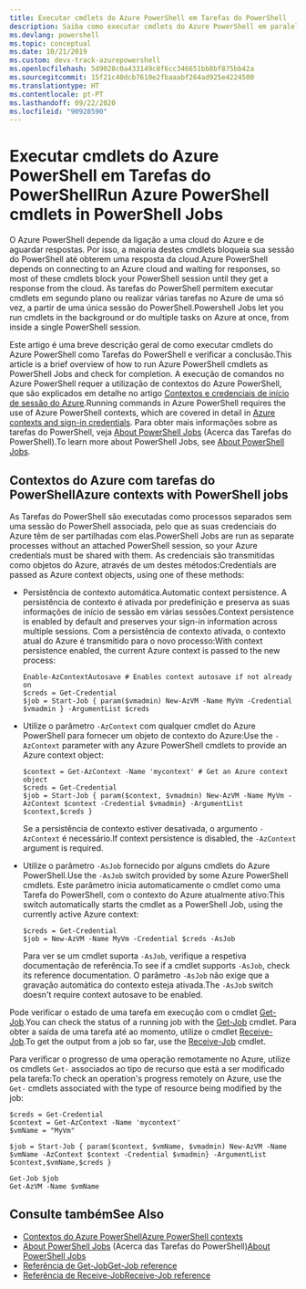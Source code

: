 ```yaml
---
title: Executar cmdlets do Azure PowerShell em Tarefas do PowerShell
description: Saiba como executar cmdlets do Azure PowerShell em paralelo ou como tarefas em segundo plano, com -AsJob e Start-Job.
ms.devlang: powershell
ms.topic: conceptual
ms.date: 10/21/2019
ms.custom: devx-track-azurepowershell
ms.openlocfilehash: 5d9028c0a433149c8f6cc346651bb8bf875bb42a
ms.sourcegitcommit: 15f21c40dcb7610e2fbaaabf264ad925e4224500
ms.translationtype: HT
ms.contentlocale: pt-PT
ms.lasthandoff: 09/22/2020
ms.locfileid: "90928590"
---
```

# <a name="run-azure-powershell-cmdlets-in-powershell-jobs"></a><span data-ttu-id="361ab-103">Executar cmdlets do Azure PowerShell em Tarefas do PowerShell</span><span class="sxs-lookup"><span data-stu-id="361ab-103">Run Azure PowerShell cmdlets in PowerShell Jobs</span></span>

<span data-ttu-id="361ab-104">O Azure PowerShell depende da ligação a uma cloud do Azure e de aguardar respostas. Por isso, a maioria destes cmdlets bloqueia sua sessão do PowerShell até obterem uma resposta da cloud.</span><span class="sxs-lookup"><span data-stu-id="361ab-104">Azure PowerShell depends on connecting to an Azure cloud and waiting for responses, so most of these cmdlets block your PowerShell session until they get a response from the cloud.</span></span>
<span data-ttu-id="361ab-105">As tarefas do PowerShell permitem executar cmdlets em segundo plano ou realizar várias tarefas no Azure de uma só vez, a partir de uma única sessão do PowerShell.</span><span class="sxs-lookup"><span data-stu-id="361ab-105">Powershell Jobs let you run cmdlets in the background or do multiple tasks on Azure at once, from inside a single PowerShell session.</span></span>

<span data-ttu-id="361ab-106">Este artigo é uma breve descrição geral de como executar cmdlets do Azure PowerShell como Tarefas do PowerShell e verificar a conclusão.</span><span class="sxs-lookup"><span data-stu-id="361ab-106">This article is a brief overview of how to run Azure PowerShell cmdlets as PowerShell Jobs and check for completion.</span></span> <span data-ttu-id="361ab-107">A execução de comandos no Azure PowerShell requer a utilização de contextos do Azure PowerShell, que são explicados em detalhe no artigo [Contextos e credenciais de início de sessão do Azure](context-persistence.md).</span><span class="sxs-lookup"><span data-stu-id="361ab-107">Running commands in Azure PowerShell requires the use of Azure PowerShell contexts, which are covered in detail in [Azure contexts and sign-in credentials](context-persistence.md).</span></span>
<span data-ttu-id="361ab-108">Para obter mais informações sobre as tarefas do PowerShell, veja [About PowerShell Jobs](/powershell/module/microsoft.powershell.core/about/about_jobs) (Acerca das Tarefas do PowerShell).</span><span class="sxs-lookup"><span data-stu-id="361ab-108">To learn more about PowerShell Jobs, see [About PowerShell Jobs](/powershell/module/microsoft.powershell.core/about/about_jobs).</span></span>

## <a name="azure-contexts-with-powershell-jobs"></a><span data-ttu-id="361ab-109">Contextos do Azure com tarefas do PowerShell</span><span class="sxs-lookup"><span data-stu-id="361ab-109">Azure contexts with PowerShell jobs</span></span>

<span data-ttu-id="361ab-110">As Tarefas do PowerShell são executadas como processos separados sem uma sessão do PowerShell associada, pelo que as suas credenciais do Azure têm de ser partilhadas com elas.</span><span class="sxs-lookup"><span data-stu-id="361ab-110">PowerShell Jobs are run as separate processes without an attached PowerShell session, so your Azure credentials must be shared with them.</span></span> <span data-ttu-id="361ab-111">As credenciais são transmitidas como objetos do Azure, através de um destes métodos:</span><span class="sxs-lookup"><span data-stu-id="361ab-111">Credentials are passed as Azure context objects, using one of these methods:</span></span>

* <span data-ttu-id="361ab-112">Persistência de contexto automática.</span><span class="sxs-lookup"><span data-stu-id="361ab-112">Automatic context persistence.</span></span> <span data-ttu-id="361ab-113">A persistência de contexto é ativada por predefinição e preserva as suas informações de início de sessão em várias sessões.</span><span class="sxs-lookup"><span data-stu-id="361ab-113">Context persistence is enabled by default and preserves your sign-in information across multiple sessions.</span></span> <span data-ttu-id="361ab-114">Com a persistência de contexto ativada, o contexto atual do Azure é transmitido para o novo processo:</span><span class="sxs-lookup"><span data-stu-id="361ab-114">With context persistence enabled, the current Azure context is passed to the new process:</span></span>

  ```azurepowershell-interactive
  Enable-AzContextAutosave # Enables context autosave if not already on
  $creds = Get-Credential
  $job = Start-Job { param($vmadmin) New-AzVM -Name MyVm -Credential $vmadmin } -ArgumentList $creds
  ```

* <span data-ttu-id="361ab-115">Utilize o parâmetro `-AzContext` com qualquer cmdlet do Azure PowerShell para fornecer um objeto de contexto do Azure:</span><span class="sxs-lookup"><span data-stu-id="361ab-115">Use the `-AzContext` parameter with any Azure PowerShell cmdlets to provide an Azure context object:</span></span>

  ```azurepowershell-interactive
  $context = Get-AzContext -Name 'mycontext' # Get an Azure context object
  $creds = Get-Credential
  $job = Start-Job { param($context, $vmadmin) New-AzVM -Name MyVm -AzContext $context -Credential $vmadmin} -ArgumentList $context,$creds }
  ```

  <span data-ttu-id="361ab-116">Se a persistência de contexto estiver desativada, o argumento `-AzContext` é necessário.</span><span class="sxs-lookup"><span data-stu-id="361ab-116">If context persistence is disabled, the `-AzContext` argument is required.</span></span>

* <span data-ttu-id="361ab-117">Utilize o parâmetro `-AsJob` fornecido por alguns cmdlets do Azure PowerShell.</span><span class="sxs-lookup"><span data-stu-id="361ab-117">Use the `-AsJob` switch provided by some Azure PowerShell cmdlets.</span></span> <span data-ttu-id="361ab-118">Este parâmetro inicia automaticamente o cmdlet como uma Tarefa do PowerShell, com o contexto do Azure atualmente ativo:</span><span class="sxs-lookup"><span data-stu-id="361ab-118">This switch automatically starts the cmdlet as a PowerShell Job, using the currently active Azure context:</span></span>

  ```azurepowershell-interactive
  $creds = Get-Credential
  $job = New-AzVM -Name MyVm -Credential $creds -AsJob
  ```

  <span data-ttu-id="361ab-119">Para ver se um cmdlet suporta `-AsJob`, verifique a respetiva documentação de referência.</span><span class="sxs-lookup"><span data-stu-id="361ab-119">To see if a cmdlet supports `-AsJob`, check its reference documentation.</span></span> <span data-ttu-id="361ab-120">O parâmetro `-AsJob` não exige que a gravação automática do contexto esteja ativada.</span><span class="sxs-lookup"><span data-stu-id="361ab-120">The `-AsJob` switch doesn't require context autosave to be enabled.</span></span>

<span data-ttu-id="361ab-121">Pode verificar o estado de uma tarefa em execução com o cmdlet [Get-Job](/powershell/module/microsoft.powershell.core/get-job).</span><span class="sxs-lookup"><span data-stu-id="361ab-121">You can check the status of a running job with the [Get-Job](/powershell/module/microsoft.powershell.core/get-job) cmdlet.</span></span> <span data-ttu-id="361ab-122">Para obter a saída de uma tarefa até ao momento, utilize o cmdlet [Receive-Job](/powershell/module/microsoft.powershell.core/receive-job).</span><span class="sxs-lookup"><span data-stu-id="361ab-122">To get the output from a job so far, use the [Receive-Job](/powershell/module/microsoft.powershell.core/receive-job) cmdlet.</span></span>

<span data-ttu-id="361ab-123">Para verificar o progresso de uma operação remotamente no Azure, utilize os cmdlets `Get-` associados ao tipo de recurso que está a ser modificado pela tarefa:</span><span class="sxs-lookup"><span data-stu-id="361ab-123">To check an operation's progress remotely on Azure, use the `Get-` cmdlets associated with the type of resource being modified by the job:</span></span>

```azurepowershell-interactive
$creds = Get-Credential
$context = Get-AzContext -Name 'mycontext'
$vmName = "MyVm"

$job = Start-Job { param($context, $vmName, $vmadmin) New-AzVM -Name $vmName -AzContext $context -Credential $vmadmin} -ArgumentList $context,$vmName,$creds }

Get-Job $job
Get-AzVM -Name $vmName
```

## <a name="see-also"></a><span data-ttu-id="361ab-124">Consulte também</span><span class="sxs-lookup"><span data-stu-id="361ab-124">See Also</span></span>

* [<span data-ttu-id="361ab-125">Contextos do Azure PowerShell</span><span class="sxs-lookup"><span data-stu-id="361ab-125">Azure PowerShell contexts</span></span>](context-persistence.md)
* <span data-ttu-id="361ab-126">[About PowerShell Jobs](/powershell/module/microsoft.powershell.core/about/about_jobs) (Acerca das Tarefas do PowerShell)</span><span class="sxs-lookup"><span data-stu-id="361ab-126">[About PowerShell Jobs](/powershell/module/microsoft.powershell.core/about/about_jobs)</span></span>
* [<span data-ttu-id="361ab-127">Referência de Get-Job</span><span class="sxs-lookup"><span data-stu-id="361ab-127">Get-Job reference</span></span>](/powershell/module/microsoft.powershell.core/get-job)
* [<span data-ttu-id="361ab-128">Referência de Receive-Job</span><span class="sxs-lookup"><span data-stu-id="361ab-128">Receive-Job reference</span></span>](/powershell/module/microsoft.powershell.core/receive-job)
